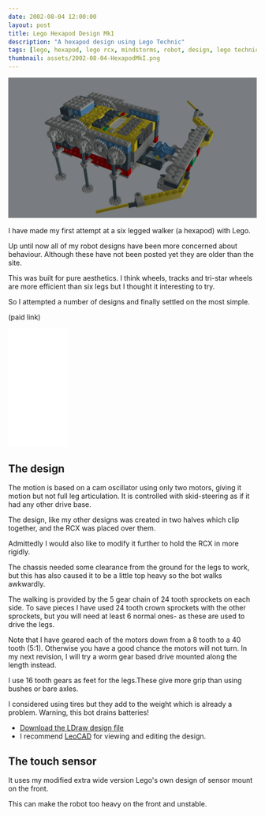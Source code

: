 ```yaml
---
date: 2002-08-04 12:00:00
layout: post
title: Lego Hexapod Design Mk1
description: "A hexapod design using Lego Technic"
tags: [lego, hexapod, lego rcx, mindstorms, robot, design, lego technic, walking robot, robot building, how to build a lego technic robot]
thumbnail: assets/2002-08-04-HexapodMkI.png
---
```

![Lego Technic Hexapod MkI](/assets/2002-08-04-HexapodMkI.png)

I have made my first attempt at a six legged walker (a hexapod) with Lego.

Up until now all of my robot designs have been more concerned about behaviour.
Although these have not been posted yet they are older than the site.

This was built for pure aesthetics.
I think wheels, tracks and tri-star wheels are more efficient than six legs but I thought it interesting to try.

So I attempted a number of designs and finally settled on the most simple.

(paid link)

<iframe sandbox="allow-popups allow-scripts allow-modals allow-forms allow-same-origin" style="width:120px;height:240px;" marginwidth="0" marginheight="0" scrolling="no" frameborder="0" src="//ws-na.amazon-adsystem.com/widgets/q?ServiceVersion=20070822&OneJS=1&Operation=GetAdHtml&MarketPlace=US&source=ss&ref=as_ss_li_til&ad_type=product_link&tracking_id=orionrobots05-20&language=en_US&marketplace=amazon&region=US&placement=B072MK1PDV&asins=B072MK1PDV&linkId=f3bb93680983debc702dd4d182ec9b08&show_border=true&link_opens_in_new_window=true"></iframe>

## The design

The motion is based on a cam oscillator using only two motors, giving it motion but not full leg articulation. It is controlled with skid-steering as if it had any other drive base.

The design, like my other designs was created in two halves which clip together, and the RCX was placed over them.

Admittedly I would also like to modify it further to hold the RCX in more rigidly.

The chassis needed some clearance from the ground for the legs to work, but this has also caused it to be a little top heavy so the bot walks awkwardly.

The walking is provided by the 5 gear chain of 24 tooth sprockets on each side. To save pieces I have used 24 tooth crown sprockets with the other sprockets, but you will need at least 6 normal ones- as these are used to drive the legs.

Note that I have geared each of the motors down from a 8 tooth to a 40 tooth (5:1).
Otherwise you have a good chance the motors will not turn.
In my next revision, I will try a worm gear based drive mounted along the length instead.

I use 16 tooth gears as feet for the legs.These give more grip than using bushes or  bare axles.

I considered using tires but they add to the weight which is already a problem.
Warning, this bot drains batteries!

* [Download the LDraw design file](/assets/2002-08-04-HexapodMkI.ldr)
* I recommend [LeoCAD](https://www.leocad.org/download.html) for viewing and editing the design.

## The touch sensor

It uses my modified extra wide version Lego's own design of sensor mount on the front.

This can make the robot too heavy on the front and unstable.
